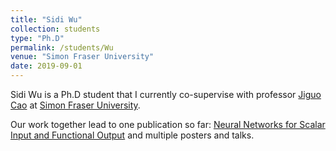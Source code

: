 ```yaml
---
title: "Sidi Wu"
collection: students
type: "Ph.D"
permalink: /students/Wu
venue: "Simon Fraser University"
date: 2019-09-01
---
```


Sidi Wu is a Ph.D student that I currently co-supervise with professor [Jiguo Cao](https://www.sfu.ca/science/stat/cao/index.html) at [Simon Fraser University](https://www.sfu.ca/stat-actsci.html).

Our work together lead to one publication so far: [Neural Networks for Scalar Input and Functional Output](https://cedricbeaulac.github.io/publication/preprint5) and multiple posters and talks. 



